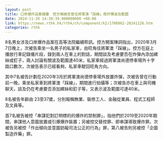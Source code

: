 ```yaml
---
layout: post
title: 口岸爆炸品案續審　控方稱被告曾往將軍澳「踩線」商炸彈波及範圍
date: 2024-11-26 14:39:39.000000000 +08:00
link: https://news.rthk.hk/rthk/ch/component/k2/1780862-20241126.htm
categories: rthk
---
```


8名男女涉及口岸爆炸品案在高等法院繼續聆訊。控方開案陳詞指出，2020年3月7日晚上，次被告乘坐一名男子的私家車，由旺角往將軍澳「踩線」。控方在庭上播放行車記錄儀片段，錄到兩人在車上的對話，期間談及考慮要否在炸彈內添加縲絲或釘子，兩人討論有關波及範圍達40米，私家車經過將軍澳尚德停車場外十字路口數次，次被告表示已經看夠，私家車駛回旺角方向。

其中7名被告計劃在2020年3月於將軍澳尚德停車場外放置炸彈，次被告曾在行動前一晚，乘坐私家車到將軍澳「踩線」，期間進行拍攝等；次被告亦在車上與司機聊天，談及仍在考慮要否添加縲絲和釘子等，又表示波及範圍可達40米。

8名被告年齡由 23至37歲，分別報稱無業、裝修工人、金融從業員、程式工程師及文員等。

首7名被告被控「串謀犯對訂明標的的爆炸的禁制罪」，指他們於2019至2020年期間，串謀他人意圖放置或引爆爆炸裝置；另被控交替控罪、即串謀導致爆炸罪。次被告另被控「作出傾向並意圖妨礙司法公正的行為」罪，第八被告則另被控「企圖製造炸藥」罪。

